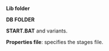 **Lib folder**


**DB FOLDER**


**START.BAT** and variants.

**Properties file**: specifies the stages file.